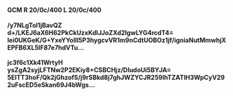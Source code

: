 #### GCM R 20/0c/400 L 20/0c/400
**/y7NLgTol1jBavQZ**<br/>**d+/LKEJ6aX6H62PkCkUzxKdlJJoZXd2IgwLYG4rcdT4=**<br/>**lei0UKGeK/G+YxeYYolIl5P3hygcvVR1m9nCdtUOBOz1jf/igniaNutMmwhjXEPFB6XL5IF87e7hdVTu...**<br/><br/>
**jc3f6c1Xk41WrtyH**<br/>**ysZgA2syjLFTNw2P2EKiy8+CSBCHjz/DIudoUi5BYJA=**<br/>**5EITT3hoF/Qk2jGhzofS/j9rSBkd8j7ghJWZYCJR259lhTZATlH3WpCyV292uFscED5eSkan69J4bWgs...**